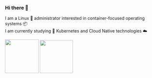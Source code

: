 ### Hi there 👋 <br />

I am a Linux 🐧 administrator interested in container-focused operating systems 📦 <br />
I am currently studying 🌱 Kubernetes and Cloud Native technologies ☁️ <br />

<a href="https://www.credly.com/badges/8e906200-e642-47cc-8770-dc6bb0b7a5cd/public_url" title="Linux Foundation Certified IT Associate (LFCA)">
<img src="https://training.linuxfoundation.org/wp-content/uploads/2020/09/Training_Badges_LFCI-500x500.png" width="111" height="111"/></a>

<a href="https://www.credly.com/badges/1f2714db-cdb1-41e7-8972-284fdcb999b6/public_url" title="Linux Foundation Certified System Administrator (LFCS)">
<img src="https://training.linuxfoundation.org/wp-content/uploads/2020/11/lfcs_111820-500x500.png" width="109" height="109"/></a>

<!--
**hrismarin/hrismarin** is a ✨ _special_ ✨ repository because its `README.md` (this file) appears on your GitHub profile.

Here are some ideas to get you started:

- 🔭 I’m currently working on ...
- 🌱 I’m currently learning ...
- 👯 I’m looking to collaborate on ...
- 🤔 I’m looking for help with ...
- 💬 Ask me about ...
- 📫 How to reach me: ...
- 😄 Pronouns: ...
- ⚡ Fun fact: ...
-->
